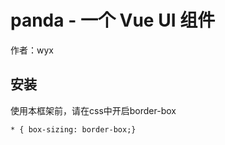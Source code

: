 # panda - 一个 Vue UI 组件
 作者：wyx 
## 安装 
使用本框架前，请在css中开启border-box
```
* { box-sizing: border-box;}
```